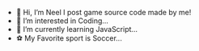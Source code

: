 - 👋 Hi, I’m Neel I post game source code made by me!
- 👀 I’m interested in Coding...
- 🌱 I’m currently learning JavaScript...
- ⚽️ My Favorite sport is Soccer...
<!---
anymousuer293/anymousuer293 is a ✨ special ✨ repository because its `README.md` (this file) appears on your GitHub profile.
You can click the Preview link to take a look at your changes.
--->
